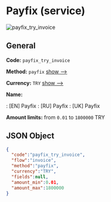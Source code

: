 
# Payfix (service) 
![payfix_try_invoice](https://static.openfintech.io/payment_methods/payfix_try_invoice/logo.svg?w=400&c=v0.59.26#w200)  

## General 
 
**Code:** `payfix_try_invoice` 
 
**Method:** `payfix` 
 [show -->](/payment-methods/payfix/) 
 
**Currency:** `TRY` [show -->](/currencies/TRY/) 
 
**Name:** 
 
:	[EN] Payfix 
:	[RU] Payfix 
:	[UK] Payfix 
 
**Amount limits:** from `0.01` to `1800000` TRY 

## JSON Object 

```json
{
  "code":"payfix_try_invoice",
  "flow":"invoice",
  "method":"payfix",
  "currency":"TRY",
  "fields":null,
  "amount_min":0.01,
  "amount_max":1800000
}
```  
